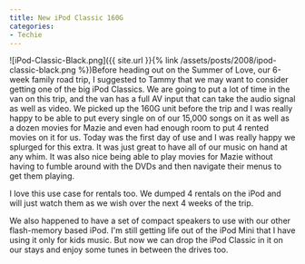 ```yaml
---
title: New iPod Classic 160G
categories:
- Techie
---
```


![iPod-Classic-Black.png]({{ site.url }}{% link /assets/posts/2008/ipod-classic-black.png %})Before heading out on the Summer of Love, our 6-week family road trip, I suggested to Tammy that we may want to consider getting one of the big iPod Classics. We are going to put a lot of time in the van on this trip, and the van has a full AV input that can take the audio signal as well as video. We picked up the 160G unit before the trip and I was really happy to be able to put every single on of our 15,000 songs on it as well as a dozen movies for Mazie and even had enough room to put 4 rented movies on it for us.
Today was the first day of use and I was really happy we splurged for this extra. It was just great to have all of our music on hand at any whim. It was also nice being able to play movies for Mazie without having to fumble around with the DVDs and then navigate their menus to get them playing.

I love this use case for rentals too. We dumped 4 rentals on the iPod and will just watch them as we wish over the next 4 weeks of the trip.

We also happened to have a set of compact speakers to use with our other flash-memory based iPod. I'm still getting life out of the iPod Mini that I have using it only for kids music. But now we can drop the iPod Classic in it on our stays and enjoy some tunes in between the drives too.
